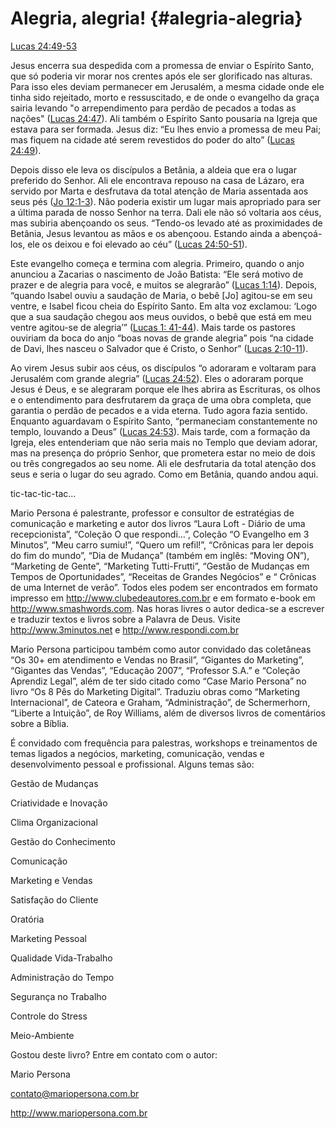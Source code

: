 # **Alegria, alegria!** {#alegria-alegria}

[Lucas 24:49-53](http://bibliaonline.com.br/acf/lc/24/49-53)

Jesus encerra sua despedida com a promessa de enviar o Espírito Santo, que só poderia vir morar nos crentes após ele ser glorificado nas alturas. Para isso eles deviam permanecer em Jerusalém, a mesma cidade onde ele tinha sido rejeitado, morto e ressuscitado, e de onde o evangelho da graça sairia levando &quot;o arrependimento para perdão de pecados a todas as nações&quot; ([Lucas 24:47](http://bibliaonline.com.br/acf/lc/24/47)). Ali também o Espírito Santo pousaria na Igreja que estava para ser formada. Jesus diz: “Eu lhes envio a promessa de meu Pai; mas fiquem na cidade até serem revestidos do poder do alto” ([Lucas 24:49](http://bibliaonline.com.br/acf/lc/24/49)).

Depois disso ele leva os discípulos a Betânia, a aldeia que era o lugar preferido do Senhor. Ali ele encontrava repouso na casa de Lázaro, era servido por Marta e desfrutava da total atenção de Maria assentada aos seus pés ([Jo 12:1-3](http://bibliaonline.com.br/acf/jo/12/1-3)). Não poderia existir um lugar mais apropriado para ser a última parada de nosso Senhor na terra. Dali ele não só voltaria aos céus, mas subiria abençoando os seus. “Tendo-os levado até as proximidades de Betânia, Jesus levantou as mãos e os abençoou. Estando ainda a abençoá-los, ele os deixou e foi elevado ao céu” ([Lucas 24:50-51](http://bibliaonline.com.br/acf/lc/24/50-51)).

Este evangelho começa e termina com alegria. Primeiro, quando o anjo anunciou a Zacarias o nascimento de João Batista: “Ele será motivo de prazer e de alegria para você, e muitos se alegrarão” ([Lucas 1:14](http://bibliaonline.com.br/acf/lc/1/14)). Depois, “quando Isabel ouviu a saudação de Maria, o bebê [Jo] agitou-se em seu ventre, e Isabel ficou cheia do Espírito Santo. Em alta voz exclamou: ‘Logo que a sua saudação chegou aos meus ouvidos, o bebê que está em meu ventre agitou-se de alegria’” ([Lucas 1: 41-44](http://bibliaonline.com.br/acf/lc/1/41-44)). Mais tarde os pastores ouviriam da boca do anjo “boas novas de grande alegria” pois “na cidade de Davi, lhes nasceu o Salvador que é Cristo, o Senhor” ([Lucas 2:10-11](http://bibliaonline.com.br/acf/lc/2/10-11)).

Ao virem Jesus subir aos céus, os discípulos “o adoraram e voltaram para Jerusalém com grande alegria” ([Lucas 24:52](http://bibliaonline.com.br/acf/lc/24/52)). Eles o adoraram porque Jesus é Deus, e se alegraram porque ele lhes abrira as Escrituras, os olhos e o entendimento para desfrutarem da graça de uma obra completa, que garantia o perdão de pecados e a vida eterna. Tudo agora fazia sentido. Enquanto aguardavam o Espírito Santo, “permaneciam constantemente no templo, louvando a Deus” ([Lucas 24:53](http://bibliaonline.com.br/acf/lc/24/53)). Mais tarde, com a formação da Igreja, eles entenderiam que não seria mais no Templo que deviam adorar, mas na presença do próprio Senhor, que prometera estar no meio de dois ou três congregados ao seu nome. Ali ele desfrutaria da total atenção dos seus e seria o lugar do seu agrado. Como em Betânia, quando andou aqui.

tic-tac-tic-tac...

Mario Persona é palestrante, professor e consultor de estratégias de comunicação e marketing e autor dos livros “Laura Loft - Diário de uma recepcionista”, “Coleção O que respondi...”, Coleção “O Evangelho em 3 Minutos”, “Meu carro sumiu!”, “Quero um refil!”, “Crônicas para ler depois do fim do mundo”, “Dia de Mudança” (também em inglês: “Moving ON”), “Marketing de Gente”, “Marketing Tutti-Frutti”, “Gestão de Mudanças em Tempos de Oportunidades”, “Receitas de Grandes Negócios” e “ Crônicas de uma Internet de verão”. Todos eles podem ser encontrados em formato impresso em http://www.clubedeautores.com.br e em formato e-book em http://www.smashwords.com. Nas horas livres o autor dedica-se a escrever e traduzir textos e livros sobre a Palavra de Deus. Visite http://www.3minutos.net e http://www.respondi.com.br

Mario Persona participou também como autor convidado das coletâneas “Os 30+ em atendimento e Vendas no Brasil”, “Gigantes do Marketing”, “Gigantes das Vendas”, “Educação 2007”, “Professor S.A.” e “Coleção Aprendiz Legal”, além de ter sido citado como “Case Mario Persona” no livro “Os 8 Pês do Marketing Digital”. Traduziu obras como “Marketing Internacional”, de Cateora e Graham, “Administração”, de Schermerhorn, “Liberte a Intuição”, de Roy Williams, além de diversos livros de comentários sobre a Bíblia.

É convidado com frequência para palestras, workshops e treinamentos de temas ligados a negócios, marketing, comunicação, vendas e desenvolvimento pessoal e profissional. Alguns temas são:

Gestão de Mudanças

Criatividade e Inovação

Clima Organizacional

Gestão do Conhecimento

Comunicação

Marketing e Vendas

Satisfação do Cliente

Oratória

Marketing Pessoal

Qualidade Vida-Trabalho

Administração do Tempo

Segurança no Trabalho

Controle do Stress

Meio-Ambiente

Gostou deste livro? Entre em contato com o autor:

Mario Persona

contato@mariopersona.com.br

http://www.mariopersona.com.br
